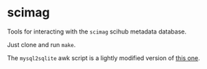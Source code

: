 # scimag

Tools for interacting with the `scimag` scihub metadata database.

Just clone and run `make`.

The `mysql2sqlite` awk script is a lightly modified version of [this one](https://github.com/dumblob/mysql2sqlite).
